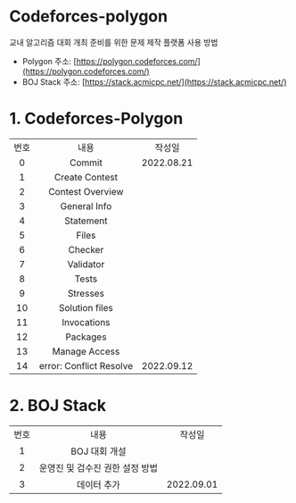 # Codeforces-polygon
교내 알고리즘 대회 개최 준비를 위한 문제 제작 플랫폼 사용 방법
- Polygon 주소: [https://polygon.codeforces.com/](https://polygon.codeforces.com/)  
- BOJ Stack 주소: [https://stack.acmicpc.net/](https://stack.acmicpc.net/)

# 1. Codeforces-Polygon
<div>
  <table>
    <tr align="center">
      <td> 번호 </td>
      <td> 내용 </td>
      <td> 작성일 </td>
    </tr>
    <tr align="center">
      <td> 0 </td>
      <td> Commit </td>
      <td> 2022.08.21 </td>
    </tr>
    <tr align="center">
      <td> 1 </td>
      <td> Create Contest </td>
      <td>  </td>
    </tr>
    <tr align="center">
      <td> 2 </td>
      <td> Contest Overview </td>
      <td>  </td>
    </tr>
    <tr align="center">
      <td> 3 </td>
      <td> General Info </td>
      <td>  </td>
    </tr>
    <tr align="center">
      <td> 4 </td>
      <td> Statement </td>
      <td>  </td>
    </tr>
    <tr align="center">
      <td> 5 </td>
      <td> Files </td>
      <td>  </td>
    </tr>
    <tr align="center">
      <td> 6 </td>
      <td> Checker </td>
      <td>  </td>
    </tr>
    <tr align="center">
      <td> 7 </td>
      <td> Validator </td>
      <td>  </td>
    </tr>
    <tr align="center">
      <td> 8 </td>
      <td> Tests </td>
      <td>  </td>
    </tr>
    <tr align="center">
      <td> 9 </td>
      <td> Stresses </td>
      <td>  </td>
    </tr>
    <tr align="center">
      <td> 10 </td>
      <td> Solution files </td>
      <td>  </td>
    </tr>
    <tr align="center">
      <td> 11 </td>
      <td> Invocations </td>
      <td>  </td>
    </tr>
    <tr align="center">
      <td> 12 </td>
      <td> Packages </td>
      <td>  </td>
    </tr>
    <tr align="center">
      <td> 13 </td>
      <td> Manage Access </td>
      <td>  </td>
    </tr>
    <tr align="center">
      <td> 14 </td>
      <td> error: Conflict Resolve </td>
      <td> 2022.09.12 </td>
    </tr>
  </table>
</div>

# 2. BOJ Stack
<div>
  <table>
    <tr align="center">
      <td> 번호 </td>
      <td> 내용 </td>
      <td> 작성일 </td>
    </tr>
    <tr align="center">
      <td> 1 </td>
      <td> BOJ 대회 개설 </td>
      <td>  </td>
    </tr>
    <tr align="center">
      <td> 2 </td>
      <td> 운영진 및 검수진 권한 설정 방법 </td>
      <td>  </td>
    </tr>
    <tr align="center">
      <td> 3 </td>
      <td> 데이터 추가 </td>
      <td> 2022.09.01 </td>
    </tr>
  </table>
</div>
